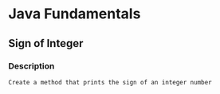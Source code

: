 # Java Fundamentals

## Sign of Integer

### Description
    Create a method that prints the sign of an integer number